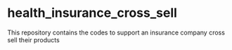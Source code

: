 # health_insurance_cross_sell
This repository contains the codes to support an insurance company cross sell their products
